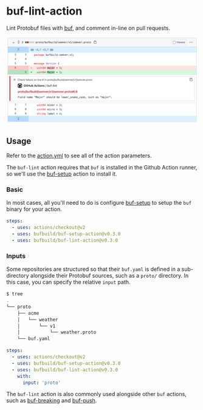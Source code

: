 # buf-lint-action

Lint Protobuf files with [buf](https://github.com/bufbuild/buf), and
comment in-line on pull requests.

  ![image](./static/img/lint.png)

## Usage

Refer to the [action.yml](https://github.com/bufbuild/buf-lint-action/blob/master/action.yml)
to see all of the action parameters.

The `buf-lint` action requires that `buf` is installed in the Github Action
runner, so we'll use the [buf-setup][1] action to install it.

### Basic

In most cases, all you'll need to do is configure [buf-setup][1] to setup the `buf`
binary for your action.

```yaml
steps:
  - uses: actions/checkout@v2
  - uses: bufbuild/buf-setup-action@v0.3.0
  - uses: bufbuild/buf-lint-action@v0.3.0
```

### Inputs

Some repositories are structured so that their `buf.yaml` is defined
in a sub-directory alongside their Protobuf sources, such as a `proto/`
directory. In this case, you can specify the relative `input` path.

```sh
$ tree
.
└── proto
    ├── acme
    │   └── weather
    │       └── v1
    │           └── weather.proto
    └── buf.yaml
```

```yaml
steps:
  - uses: actions/checkout@v2
  - uses: bufbuild/buf-setup-action@v0.3.0
  - uses: bufbuild/buf-lint-action@v0.3.0
    with:
      input: 'proto'
```

The `buf-lint` action is also commonly used alongside other `buf` actions,
such as [buf-breaking][2] and [buf-push][3].

  [1]: https://github.com/marketplace/actions/buf-setup
  [2]: https://github.com/marketplace/actions/buf-breaking
  [3]: https://github.com/marketplace/actions/buf-push
